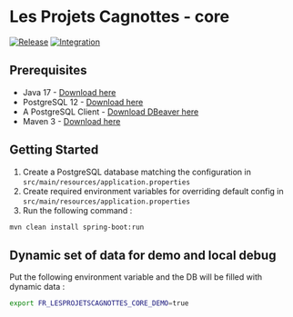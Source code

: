 # Les Projets Cagnottes - core
[![Release](https://github.com/les-projets-cagnottes/core/workflows/Release/badge.svg)](https://github.com/les-projets-cagnottes/core/actions?query=workflow%3ARelease)
[![Integration](https://github.com/les-projets-cagnottes/core/workflows/Integration/badge.svg)](https://github.com/les-projets-cagnottes/core/actions?query=workflow%3AIntegration)

## Prerequisites

- Java 17 - [Download here](https://jdk.java.net/17/)
- PostgreSQL 12 - [Download here](https://www.postgresql.org/download/)
- A PostgreSQL Client - [Download DBeaver here](https://dbeaver.io/download/)
- Maven 3 - [Download here](https://maven.apache.org/download.cgi)

## Getting Started

1. Create a PostgreSQL database matching the configuration in `src/main/resources/application.properties`
2. Create required environment variables for overriding default config in `src/main/resources/application.properties`
3. Run the following command :
```bash
mvn clean install spring-boot:run
```

## Dynamic set of data for demo and local debug

Put the following environment variable and the DB will be filled with dynamic data :

```bash
export FR_LESPROJETSCAGNOTTES_CORE_DEMO=true
```
